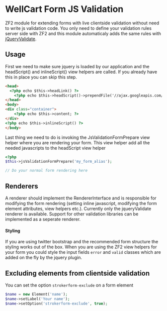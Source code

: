 #  WellCart Form JS Validation


ZF2 module for extending forms with live clientside validation without need to write js validation code. 
You only need to define your validation rules server side with ZF2 and this module automaticaly adds the same rules with [jQueryValidate](http://docs.jquery.com/Plugins/Validation). 


## Usage

First we need to make sure jquery is loaded by our application and the headScript() and inlineScript() view helpers are called. If you already have this in place you can skip this step.

```html
<head>
  <?php echo $this->headLink() ?>
	<?php echo $this->headScript()->prependFile('//ajax.googleapis.com/ajax/libs/jquery/1.8.3/jquery.min.js') ?>
</head>
<body>
<div class="container">
	<?php echo $this->content; ?>
</div>
<?php echo $this->inlineScript() ?>
</body>
```

Last thing we need to do is invoking the JsValidationFormPrepare view helper where you are rendering your form.
This view helper add all the needed javascripts to the headScript view helper

```php
<?php
$this->jsValidationFormPrepare('my_form_alias');

// Do your normal form rendering here
```

## Renderers

A renderer should implement the RendererInterface and is responsible for modifying the form rendering (setting inline javascript, modifying the form element attributes, view helpers etc.). 
Currently only the jqueryValidate renderer is available. Support for other validation libraries can be implemented as a seperate renderer. 
#### Styling

If you are using twitter bootstrap and the recommended form structure the styling works out of the box. 
When you are using the ZF2 view helpers for your form you could style the input fields `error` and `valid` classes which are added on the fly by the jquery plugin.

## Excluding elements from clientside validation

You can set the option `strokerform-exclude` on a form element

```php
$name = new Element('name');
$name->setLabel('Your name');
$name->setOption('strokerform-exclude', true);
```

